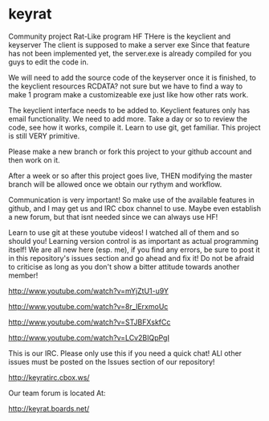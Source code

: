 keyrat
======

Community project Rat-Like program HF
THere is the keyclient and keyserver
The client is supposed to make a server exe
Since that feature has not been implemented yet, the server.exe is already compiled for you guys to edit the code in. 

We will need to add the source code of the keyserver once it is finished, to the keyclient resources RCDATA? not sure but we have to find a way to make 1 program make a customizeable exe just like how other rats work.

The keyclient interface needs to be added to.
Keyclient features only has email functionality. We need to add more.
Take a day or so to review the code, see how it works, compile it. Learn to use git, get familiar. This project is still VERY primitive. 

Please make a new branch or fork this project to your github account and then work on it.

After a week or so after this project goes live, THEN modifying the master branch will be allowed once we obtain our rythym and workflow.

Communication is very important! So make use of the available features in github, and I may get us and IRC cbox channel to use. Maybe even establish a new forum, but that isnt needed since we can always use HF!


Learn to use git at these youtube videos! I watched all of them and so should you! Learning version control is as important as actual programming itself!
We are all new here (esp. me), if you find any errors, be sure to post it in this repository's issues section and go ahead and fix it!
Do not be afraid to criticise as long as you don't show a bitter attitude towards another member! 



http://www.youtube.com/watch?v=mYjZtU1-u9Y

http://www.youtube.com/watch?v=8r_IErxmoUc

http://www.youtube.com/watch?v=STJBFXskfCc

http://www.youtube.com/watch?v=LCv2BIQpPgI


This is our IRC. Please only use this if you need a quick chat! ALl other issues must be posted on the Issues section of our repository!

http://keyratirc.cbox.ws/

Our team forum is located At:

http://keyrat.boards.net/
